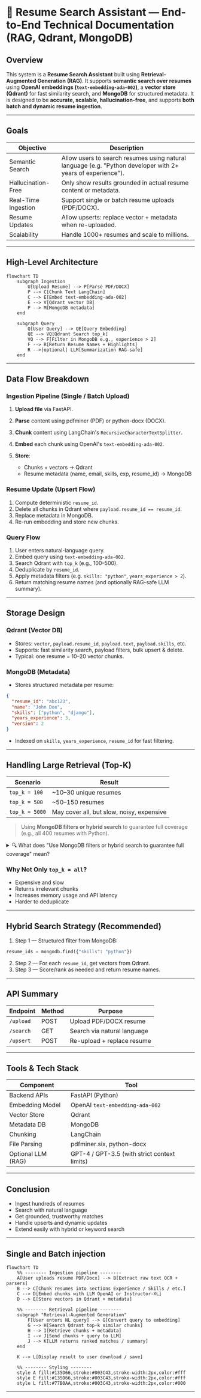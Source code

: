 
# 📄 Resume Search Assistant — End-to-End Technical Documentation (RAG, Qdrant, MongoDB)

## Overview

This system is a **Resume Search Assistant** built using **Retrieval-Augmented Generation (RAG)**. It supports **semantic search over resumes** using **OpenAI embeddings (`text-embedding-ada-002`)**, a **vector store (Qdrant)** for fast similarity search, and **MongoDB** for structured metadata. It is designed to be **accurate, scalable, hallucination-free**, and supports **both batch and dynamic resume ingestion**.

---

## Goals

| Objective           | Description                                                                                                 |
| ------------------- | ----------------------------------------------------------------------------------------------------------- |
| Semantic Search     | Allow users to search resumes using natural language (e.g. "Python developer with 2+ years of experience"). |
| Hallucination-Free  | Only show results grounded in actual resume content or metadata.                                            |
| Real-Time Ingestion | Support single or batch resume uploads (PDF/DOCX).                                                          |
| Resume Updates      | Allow upserts: replace vector + metadata when re-uploaded.                                                  |
| Scalability         | Handle 1000+ resumes and scale to millions.                                                                 |

---

## High-Level Architecture

```mermaid
flowchart TD
    subgraph Ingestion
        U[Upload Resume] --> P[Parse PDF/DOCX]
        P --> C[Chunk Text LangChain]
        C --> E[Embed text-embedding-ada-002]
        E --> V[Qdrant vector DB]
        P --> M[MongoDB metadata]
    end

    subgraph Query
        Q[User Query] --> QE[Query Embedding]
        QE --> VQ[Qdrant Search top_k]
        VQ --> F[Filter in MongoDB e.g., experience > 2]
        F --> R[Return Resume Names + Highlights]
        R -->|optional| LLM[Summarization RAG-safe]
    end
```

---

## Data Flow Breakdown

### Ingestion Pipeline (Single / Batch Upload)

1. **Upload file** via FastAPI.
2. **Parse** content using pdfminer (PDF) or python-docx (DOCX).
3. **Chunk** content using LangChain's `RecursiveCharacterTextSplitter`.
4. **Embed** each chunk using OpenAI's `text-embedding-ada-002`.
5. **Store**:

   * Chunks + vectors → Qdrant
   * Resume metadata (name, email, skills, exp, resume\_id) → MongoDB

### Resume Update (Upsert Flow)

1. Compute deterministic `resume_id`.
2. Delete all chunks in Qdrant where `payload.resume_id == resume_id`.
3. Replace metadata in MongoDB.
4. Re-run embedding and store new chunks.

### Query Flow

1. User enters natural-language query.
2. Embed query using `text-embedding-ada-002`.
3. Search Qdrant with `top_k` (e.g., 100–500).
4. Deduplicate by `resume_id`.
5. Apply metadata filters (e.g. `skills: "python"`, `years_experience > 2`).
6. Return matching resume names (and optionally RAG-safe LLM summary).

---

## Storage Design

### Qdrant (Vector DB)

* Stores: `vector`, `payload.resume_id`, `payload.text`, `payload.skills`, etc.
* Supports: fast similarity search, payload filters, bulk upsert & delete.
* Typical: one resume = 10–20 vector chunks.

### MongoDB (Metadata)

* Stores structured metadata per resume:

```json
{
  "resume_id": "abc123",
  "name": "John Doe",
  "skills": ["python", "django"],
  "years_experience": 3,
  "version": 2
}
```

* Indexed on `skills`, `years_experience`, `resume_id` for fast filtering.

---

## Handling Large Retrieval (Top-K)

| Scenario       | Result                                    |
| -------------- | ----------------------------------------- |
| `top_k = 100`  | \~10–30 unique resumes                    |
| `top_k = 500`  | \~50–150 resumes                          |
| `top_k = 5000` | May cover all, but slow, noisy, expensive |
 
> Using **MongoDB filters or hybrid search** to guarantee full coverage (e.g., all 400 resumes with Python).

<details>
<summary>🔍 What does "Use MongoDB filters or hybrid search to guarantee full coverage" mean?</summary>

When  searching for resumes that contain a specific skill like **"Python"**, here's how the system can ensure you find **all matching resumes** (not just a few similar ones):

---

### ✅ Option 1: MongoDB Filter (Structured Search)

If we saved resume data like this in MongoDB:

```json
{
  "resume_id": "123",
  "skills": ["python", "flask"],
  "years_experience": 3
}
```

we can write a **fast query** to find all resumes with Python:

```python
resumes = mongodb.find({"skills": "python"})
```

* ✅ Returns all matches
* ⚡ Fast and exact

---

### ✅ Option 2: Hybrid Search (Vector + Filter)

Instead of using just similarity (Qdrant) or just filters (Mongo), combine both:

```python
results = qdrant.search(
  vector=query_embedding,
  top_k=1000,
  filter={"must": [{"key": "skills", "match": {"value": "python"}}]}
)
```

This:

* Embeds your query into a smart number
* Finds similar chunks **only** from resumes that have "python" listed

---

### ❌ Why Not Just Vector Search with Big `top_k`?

* `top_k = 1000` doesn’t **guarantee** full coverage
* Might miss low-ranked but relevant resumes
* Slower, more memory use
* Hard to clean up duplicates

---

### 🧠 Best Practice

Use:

* **MongoDB filters** to get all resume\_ids with a skill
* Then get their chunks from Qdrant to score, rank, or display

This way, you get:

* 💯 Full coverage
* ⚡ Fast results
* 🎯 Relevant matches

</details>


### Why Not Only `top_k = all`?

* Expensive and slow
* Returns irrelevant chunks
* Increases memory usage and API latency
* Harder to deduplicate

---

## Hybrid Search Strategy (Recommended)

1. Step 1 — Structured filter from MongoDB:

```python
resume_ids = mongodb.find({"skills": "python"})
```

2. Step 2 — For each `resume_id`, get vectors from Qdrant.
3. Step 3 — Score/rank as needed and return resume names.



---

## API Summary

| Endpoint  | Method | Purpose                     |
| --------- | ------ | --------------------------- |
| `/upload` | POST   | Upload PDF/DOCX resume      |
| `/search` | GET    | Search via natural language |
| `/upsert` | POST   | Re-upload + replace resume  |

---

## Tools & Tech Stack

| Component          | Tool                                         |
| ------------------ | -------------------------------------------- |
| Backend APIs       | FastAPI (Python)                             |
| Embedding Model    | OpenAI `text-embedding-ada-002`              |
| Vector Store       | Qdrant                                       |
| Metadata DB        | MongoDB                                      |
| Chunking           | LangChain                                    |
| File Parsing       | pdfminer.six, python-docx                    |
| Optional LLM (RAG) | GPT-4 / GPT-3.5 (with strict context limits) |

---

## Conclusion

* Ingest hundreds of resumes
* Search with natural language
* Get grounded, trustworthy matches
* Handle upserts and dynamic updates
* Extend easily with hybrid or keyword search

---

## Single and Batch injection
```mermaid
flowchart TD
    %% -------- Ingestion pipeline --------
    A[User uploads resume PDF/Docx] --> B[Extract raw text OCR + parsers]
    B --> C[Chunk resumes into sections Experience / Skills / etc.]
    C --> D[Embed chunks with LLM OpenAI or Instructor-XL]
    D --> E[Store vectors in Qdrant + metadata]

    %% -------- Retrieval pipeline --------
    subgraph "Retrieval-Augmented Generation"
        F[User enters NL query] --> G[Convert query to embedding]
        G --> H[Search Qdrant top-k similar chunks]
        H --> I[Retrieve chunks + metadata]
        I --> J[Send chunks + query to LLM]
        J --> K[LLM returns ranked matches / summary]
    end

    K --> L[Display result to user download / save]

    %% -------- Styling --------
    style A fill:#135D66,stroke:#003C43,stroke-width:2px,color:#fff
    style E fill:#135D66,stroke:#003C43,stroke-width:2px,color:#fff
    style L fill:#77B0AA,stroke:#003C43,stroke-width:2px,color:#000

```
---